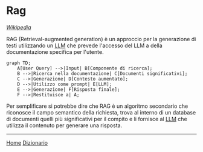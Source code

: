 # Rag

[*Wikipedia*](https://en.wikipedia.org/wiki/Retrieval-augmented_generation)

RAG (Retrieval-augmented generation) è un approccio per la generazione di testi utilizzando un [LLM](/docs/dictionary/llm.md) che prevede l'accesso del LLM a della documentazione specifica per l'utente.

```mermaid
graph TD;
    A[User Query] -->|Input| B[Componente di ricerca];
    B -->|Ricerca nella documentazione| C[Documenti significativi];
    C -->|Generazione| D[Contesto aumentato];
    D -->|Utilizzo come prompt| E[LLM];
    E -->|Generazione| F[Risposta finale];
    F -->|Restituisce a| A;
```

Per semplificare si potrebbe dire che RAG è un algoritmo secondario che riconosce il campo semantico della richiesta, trova al interno di un database di documenti quelli più significativi per il compito e li fornisce al [LLM](/docs/dictionary/llm.md) che utilizza il contenuto per generare una risposta.

---
[Home](/indice.md) [Dizionario](/docs/dictionary/indice.md)